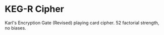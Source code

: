 # KEG-R Cipher

Karl's Encryption Gate (Revised) playing card cipher. 52 factorial strength, no biases.
